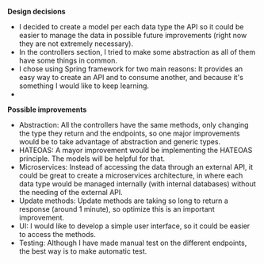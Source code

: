**Design decisions**

- I decided to create a model per each data type the API so it could be easier to manage the data in possible future improvements (right now they are not extremely necessary).
- In the controllers section, I tried to make some abstraction as all of them have some things in common.
- I chose using Spring framework for two main reasons: It provides an easy way to create an API and to consume another, and because it's something I would like to keep learning.
- 

**Possible improvements**

- Abstraction: All the controllers have the same methods, only changing the type they return and the endpoints, so one major improvements would be to take advantage of abstraction and generic types.
- HATEOAS: A mayor improvement would be implementing the HATEOAS principle. The models will be helpful for that.
- Microservices: Instead of accessing the data through an external API, it could be great to create a microservices architecture, in where each data type would be managed internally (with internal databases) without the needing of the external API.  
- Update methods: Update methods are taking so long to return a response (around 1 minute), so optimize this is an important improvement.
- UI: I would like to develop a simple user interface, so it could be easier to access the methods. 
- Testing: Although I have made manual test on the different endpoints, the best way is to make automatic test.
